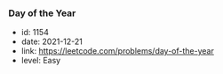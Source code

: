 ### Day of the Year

* id: 1154
* date: 2021-12-21
* link: https://leetcode.com/problems/day-of-the-year
* level: Easy
